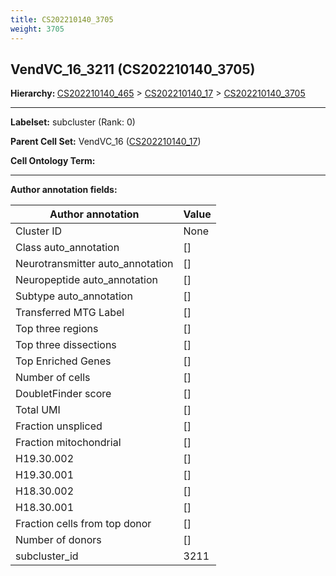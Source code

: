 ```yaml
---
title: CS202210140_3705
weight: 3705
---
```

## VendVC_16_3211 (CS202210140_3705)
<b>Hierarchy: </b>
[CS202210140_465](cell_sets/CS202210140_465.md) >
[CS202210140_17](cell_sets/CS202210140_17.md) >
[CS202210140_3705](cell_sets/CS202210140_3705.md)

---


**Labelset:** subcluster (Rank: 0)

**Parent Cell Set:** VendVC_16 ([CS202210140_17](cell_sets/CS202210140_17.md))



**Cell Ontology Term:** 

[MARKER GENES.]: #


---

[TRANSFERRED ANNOTATIONS.]: #


[AUTHOR ANNOTATION FIELDS.]: #


**Author annotation fields:**

| Author annotation | Value |
|-------------------|-------|
|Cluster ID|None|
|Class auto_annotation|[]|
|Neurotransmitter auto_annotation|[]|
|Neuropeptide auto_annotation|[]|
|Subtype auto_annotation|[]|
|Transferred MTG Label|[]|
|Top three regions|[]|
|Top three dissections|[]|
|Top Enriched Genes|[]|
|Number of cells|[]|
|DoubletFinder score|[]|
|Total UMI|[]|
|Fraction unspliced|[]|
|Fraction mitochondrial|[]|
|H19.30.002|[]|
|H19.30.001|[]|
|H18.30.002|[]|
|H18.30.001|[]|
|Fraction cells from top donor|[]|
|Number of donors|[]|
|subcluster_id|3211|

